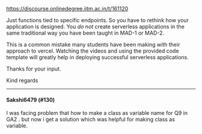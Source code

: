 https://discourse.onlinedegree.iitm.ac.in/t/161120

Just functions tied to specific endpoints. So you have to rethink how your application is designed. You <em>do not</em> create serverless applications in the same traditional way you have been taught in MAD-1 or MAD-2.</p>
<p>This is a common mistake many students have been making with their approach to vercel. Watching the videos and using the provided code template will greatly help in deploying successful serverless applications.</p>
<p>Thanks for your input.</p>
<p>Kind regards</p><hr>

<h4>Sakshi6479 (#130)</h4>
<p>I was facing problem that how to make a class as variable name for Q9 in GA2 . but now i get a solution which was helpful for making class as variable.